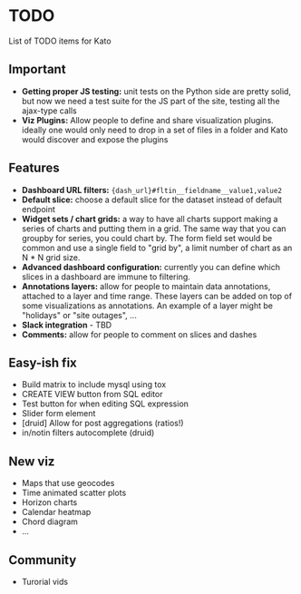 # TODO
List of TODO items for Kato

## Important
* **Getting proper JS testing:** unit tests on the Python side are pretty
    solid, but now we need a test suite for the JS part of the site,
    testing all the ajax-type calls
* **Viz Plugins:** Allow people to define and share visualization plugins.
    ideally one would only need to drop in a set of files in a folder and
    Kato would discover and expose the plugins

## Features
* **Dashboard URL filters:** `{dash_url}#fltin__fieldname__value1,value2`
* **Default slice:** choose a default slice for the dataset instead of
    default endpoint
* **Widget sets / chart grids:** a way to have all charts support making
    a series of charts and putting them in a grid. The same way that you
    can groupby for series, you could chart by. The form field set would be
    common and use a single field to "grid by", a limit number of chart as
    an N * N grid size.
* **Advanced dashboard configuration:** currently you can define which
    slices in a dashboard are immune to filtering.
* **Annotations layers:** allow for people to maintain data annotations,
    attached to a layer and time range. These layers can be added on top of
    some visualizations as annotations. An example of a layer might be
    "holidays" or "site outages", ...
* **Slack integration** - TBD
* **Comments:** allow for people to comment on slices and dashes


## Easy-ish fix
* Build matrix to include mysql using tox
* CREATE VIEW button from SQL editor
* Test button for when editing SQL expression
* Slider form element
* [druid] Allow for post aggregations (ratios!)
* in/notin filters autocomplete (druid)

## New viz
* Maps that use geocodes
* Time animated scatter plots
* Horizon charts
* Calendar heatmap
* Chord diagram
* ...

## Community
* Turorial vids
